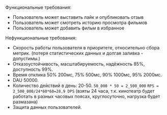 
Функциональные требования:
- Пользователь может выставить лайк и опубликовать отзыв
- Пользователь может смотреть историю просмотра фильмов
- Пользователь может добавить фильм в избранное

Нефункциональные требования:
 - Скорость работы пользователя в приоритете, относительно сбора метрик.
   (потеря статистических данных и долгая заливка - допустимы.)
 - Отказоустойчивость, масштабируемость, надёжность 85%, доступность 99%.
 - Время отклика 50% 200мс, 75% 500мс, 90% 1000мс, 95% 2000мс.
 - DAU 50000.
 - Количество действий в день: 20-50.
    `50_000 * 50 = 2_500_000`
    `RPS = 2_500_000/24*60*60=28,9 DPS`
    (взяты 24 часа, т.к. кинотеатр будет работать в разных часовых поясах, круглосуточно, нагрузка будет размазана)
 - Защита данных пользователей.
